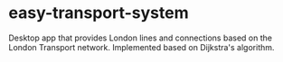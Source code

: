 # easy-transport-system
Desktop app that provides London lines and connections based on the London Transport network. Implemented based on Dijkstra's algorithm.

